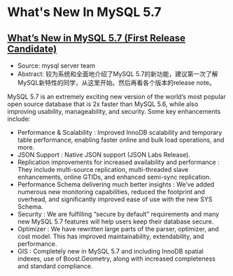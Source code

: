 # What's New In MySQL 5.7


## [What’s New in MySQL 5.7 (First Release Candidate)][1]

- Source: mysql server team
- Abstract:  较为系统和全面地介绍了MySQL 5.7的新功能，建议第一次了解MySQL新特性的同学，从这里开始。然后再看各个版本的release note。

MySQL 5.7 is an extremely exciting new version of the world’s most popular open source database that is 2x faster than MySQL 5.6, while also improving usability, manageability, and security. Some key enhancements include:

* Performance & Scalability                                           : Improved InnoDB scalability and temporary table performance, enabling faster online and bulk load operations, and more.
* JSON Support                                                        : Native JSON support (JSON Labs Release).
* Replication improvements for increased availability and performance : They include multi-source replication, multi-threaded slave enhancements, online GTIDs, and enhanced semi-sync replication.
* Performance Schema delivering much better insights                  : We’ve added numerous new monitoring capabilities, reduced the footprint and overhead, and significantly improved ease of use with the new SYS Schema.
* Security                                                            : We are fulfilling “secure by default” requirements and many new MySQL 5.7 features will help users keep their database secure.
* Optimizer                                                           : We have rewritten large parts of the parser, optimizer, and cost model. This has improved maintainability, extendability, and performance.
* GIS                                                                 : Completely new in MySQL 5.7 and including InnoDB spatial indexes, use of Boost.Geometry, along with increased completeness and standard compliance.

[1]: http://mysqlserverteam.com/whats-new-in-mysql-5-7-first-release-candidate/
